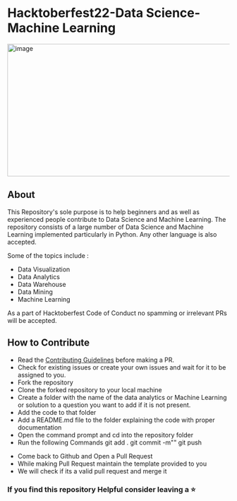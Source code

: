 # Hacktoberfest22-Data Science-Machine Learning
<img width="1000" height="300" alt="image" src="https://user-images.githubusercontent.com/114735119/193413204-b4e86f8a-00b0-46e1-af8f-3ebdda6ea65d.png">

## About
This Repository's sole purpose is to help beginners and as well as experienced people contribute to Data Science and Machine Learning. The repository consists of a large number of Data Science and Machine Learning implemented particularly in Python. Any other language is also accepted.

Some of the topics include :

* Data Visualization
* Data Analytics
* Data Warehouse 
* Data Mining
* Machine Learning


As a part of Hacktoberfest Code of Conduct no spamming or irrelevant PRs will be accepted.

## How to Contribute
- Read the [Contributing Guidelines](Contributing.md) before making a PR.
- Check for existing issues or create your own issues and wait for it to be assigned to you.
- Fork the repository
- Clone the forked repository to your local machine
- Create a folder with the name of the data analytics or Machine Learning or solution to a question you want to add if it is not present.
- Add the code to that folder
- Add a README.md file to the folder explaining the code with proper documentation
- Open the command prompt and cd into the repository folder
- Run the following Commands
git add .
git commit -m"<Name of your Algorithm>"
git push

* Come back to Github and Open a Pull Request
* While making Pull Request maintain the template provided to you
* We will check if its a valid pull request and merge it

### If you find this repository Helpful consider leaving a :star:
